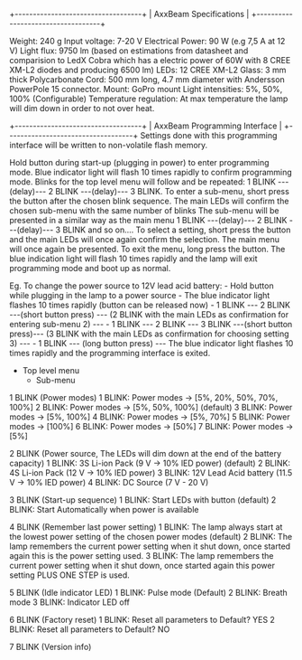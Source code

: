+-----------------------------------+
|   AxxBeam Specifications          |
+-----------------------------------+

Weight: 240 g
Input voltage: 7-20 V
Electrical Power: 90 W (e.g 7,5 A at 12 V)
Light flux: 9750 lm (based on estimations from datasheet and comparision to LedX Cobra which has a electric power of 60W with 8 CREE XM-L2 diodes and producing 6500 lm)
LEDs: 12 CREE XM-L2
Glass: 3 mm thick Polycarbonate
Cord: 500 mm long, 4.7 mm diameter with Andersson PowerPole 15 connector.
Mount: GoPro mount
Light intensities: 5%, 50%, 100% (Configurable)
Temperature regulation: At max temperature the lamp will dim down in order to not over heat.

+-----------------------------------+
|   AxxBeam Programming Interface   |
+-----------------------------------+
Settings done with this programming interface will be written to non-volatile flash memory.

Hold button during start-up (plugging in power) to enter programming mode.
Blue indicator light will flash 10 times rapidly to confirm programming mode.
Blinks for the top level menu will follow and be repeated: 1 BLINK ---(delay)--- 2 BLINK ---(delay)--- 3 BLINK.
To enter a sub-menu, short press the button after the chosen blink sequence.
The main LEDs will confirm the chosen sub-menu with the same number of blinks
The sub-menu will be presented in a similar way as the main menu
1 BLINK ---(delay)--- 2 BLINK ---(delay)--- 3 BLINK and so on....
To select a setting, short press the button and the main LEDs will once again confirm the selection.
The main menu will once again be presented.
To exit the menu, long press the button.
The blue indication light will flash 10 times rapidly and the lamp will exit programming mode and boot up as normal.

Eg. To change the power source to 12V lead acid battery:
	- Hold button while plugging in the lamp to a power source
	- The blue indicator light flashes 10 times rapidly (button can be released now)
	- 1 BLINK --- 2 BLINK ---(short button press) --- (2 BLINK with the main LEDs as confirmation for entering sub-menu 2) ---
	- 1 BLINK --- 2 BLINK --- 3 BLINK ---(short button press)--- (3 BLINK with the main LEDs as confirmation for choosing setting 3) ---
	- 1 BLINK --- (long button press) --- The blue indicator light flashes 10 times rapidly and the programming interface is exited.

- Top level menu
	- Sub-menu

1 BLINK (Power modes)
	1 BLINK: Power modes -> [5%, 20%, 50%, 70%, 100%]
	2 BLINK: Power modes -> [5%, 50%, 100%] (default)
	3 BLINK: Power modes -> [5%, 100%]
	4 BLINK: Power modes -> [5%, 70%]
	5 BLINK: Power modes -> [100%]
	6 BLINK: Power modes -> [50%]
	7 BLINK: Power modes -> [5%]

2 BLINK (Power source, The LEDs will dim down at the end of the battery capacity)
	1 BLINK: 3S Li-ion Pack (9 V -> 10% lED power) (default)
	2 BLINK: 4S Li-ion Pack (12 V -> 10% lED power)
	3 BLINK: 12V Lead Acid battery (11.5 V -> 10% lED power)
	4 BLINK: DC Source (7 V - 20 V)

3 BLINK (Start-up sequence)
	1 BLINK: Start LEDs with button (default)
	2 BLINK: Start Automatically when power is available

4 BLINK (Remember last power setting)
	1 BLINK: The lamp always start at the lowest power setting of the chosen power modes (default)
	2 BLINK: The lamp remembers the current power setting when it shut down, once started again this is the power setting used.
	3 BLINK: The lamp remembers the current power setting when it shut down, once started again this power setting PLUS ONE STEP is used.

5 BLINK (Idle indicator LED)
	1 BLINK: Pulse mode (Default)
	2 BLINK: Breath mode
	3 BLINK: Indicator LED off

6 BLINK (Factory reset)
	1 BLINK: Reset all parameters to Default?  YES
	2 BLINK: Reset all parameters to Default?  NO

7 BLINK (Version info)

